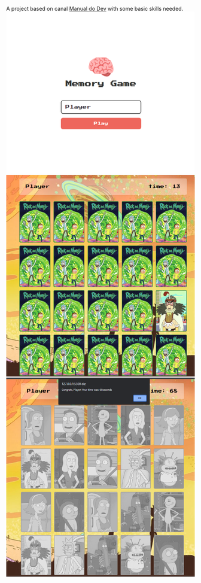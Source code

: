 A project based on canal [Manual do Dev](https://www.youtube.com/watch?v=NV88N1r2Qkg) with some basic skills needed.
![The Login](./Src/IMG/preview/login.png)
![The start](./Src/IMG/preview/game.png)
![The End](./Src/IMG/preview/end.png)